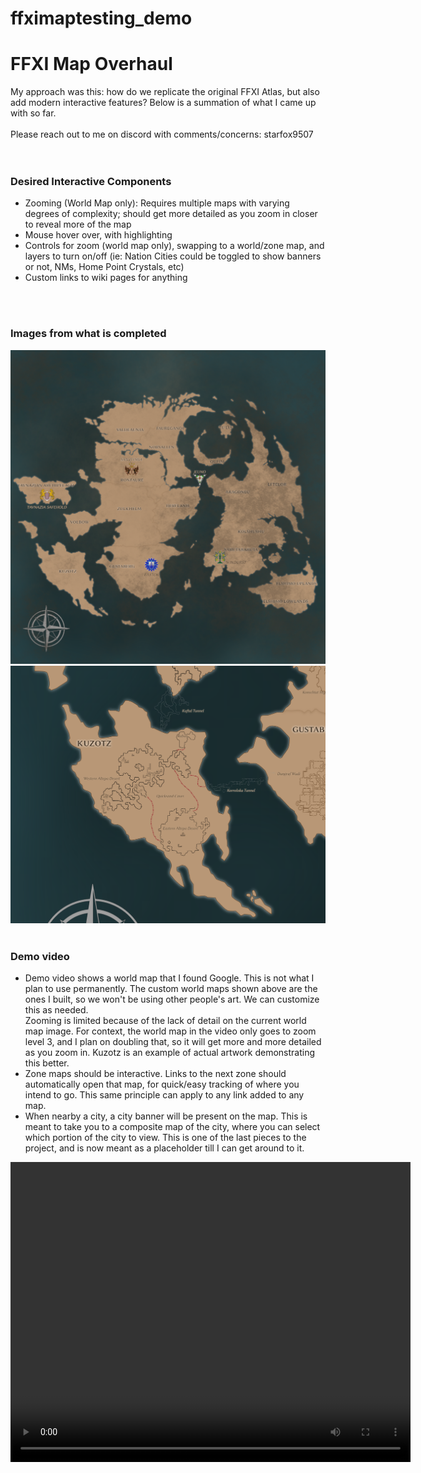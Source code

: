 # ffximaptesting_demo

<h1>FFXI Map Overhaul</h1>
<div>My approach was this: how do we replicate the original FFXI Atlas, but also add modern interactive features? Below is a summation of what I came up with so far. 
<br></br>
    Please reach out to me on discord with comments/concerns: starfox9507</div>
<br></br>
<h3>Desired Interactive Components</h3>
 <ul>
  <li>Zooming (World Map only): Requires multiple maps with varying degrees of complexity; should get more detailed as you zoom in closer to reveal more of the map</li>
  <li>Mouse hover over, with highlighting</li>
  <li>Controls for zoom (world map only), swapping to a world/zone map, and layers to turn on/off (ie: Nation Cities could be toggled to show banners or not, NMs, Home Point Crystals, etc)</li>
  <li>Custom links to wiki pages for anything</li>
</ul> 
<br></br>
<h3>Images from what is completed</h3>
<img src="/media/world_map.png" alt="world map">
<img src="/media/kuzotz_zoom.png" alt="world map">
<br></br>
<h3>Demo video</h3>
<ul>
  <li>Demo video shows a world map that I found Google. This is not what I plan to use permanently. The custom world maps shown above are the ones I built, so we won't be using other people's art. We can customize this as needed. </li>
  <l1>Zooming is limited because of the lack of detail on the current world map image. For context, the world map in the video only goes to zoom level 3, and I plan on doubling that, so it will get more and more detailed as you zoom in. Kuzotz is an example of actual artwork demonstrating this better.</l1>
  <li>Zone maps should be interactive. Links to the next zone should automatically open that map, for quick/easy tracking of where you intend to go. This same principle can apply to any link added to any map.</li>
  <li>When nearby a city, a city banner will be present on the map. This is meant to take you to a composite map of the city, where you can select which portion of the city to view. This is one of the last pieces to the project, and is now meant as a placeholder till I can get around to it.</li>
</ul> 
<video width="640" height="480" controls><source src="/media/mapdemo.mkv" type="video/mkv">Your browser does not support the video tag.</video> 
